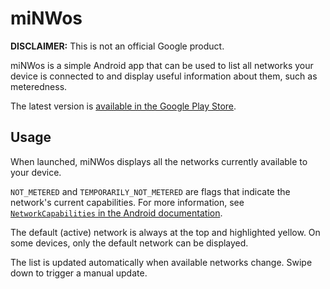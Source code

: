 # miNWos

**DISCLAIMER:** This is not an official Google product.

miNWos is a simple Android app that can be used to list all networks your device
is connected to and display useful information about them, such as meteredness.

The latest version is [available in the Google Play Store](https://play.google.com/store/apps/details?id=com.devrel.android.minwos).

## Usage

When launched, miNWos displays all the networks currently available to your
device.

`NOT_METERED` and `TEMPORARILY_NOT_METERED` are flags that indicate the
network's current capabilities. For more information, see
[`NetworkCapabilities` in the Android documentation](https://developer.android.com/reference/android/net/NetworkCapabilities).

The default (active) network is always at the top and highlighted yellow. On
some devices, only the default network can be displayed.

The list is updated automatically when available networks change. Swipe down to
trigger a manual update.
